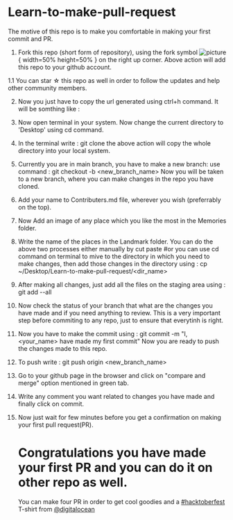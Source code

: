 # Learn-to-make-pull-request
The motive of this repo is to make you comfortable in making your first commit and PR.

1. Fork this repo (short form of repository), using the fork symbol ![picture](https://img.icons8.com/ios/2x/code-fork.png){ width=50% height=50% } on the right up corner.
    Above action will add this repo to your github account.
    
1.1 You can star ☆ this repo as well in order to follow the updates and help other community members.

2. Now you just have to copy the url generated using ctrl+h command.
   It will be somthing like : 
   
3. Now open terminal in your system.
   Now change the current directory to 'Desktop' using cd command.
   
4. In the terminal write :
    git clone 
    the above action will copy the whole directory into your local system.
    
5. Currently you are in main branch, you have to make a new branch:
    use command : git checkout -b <new_branch_name>
    Now you will be taken to a new branch, where you can make changes in the repo you have cloned.
    
6. Add your name to Contributers.md file, wherever you wish (preferrably on the top).

7. Now Add an image of any place which you like the most in the Memories folder.

8. Write the name of the places in the Landmark folder.
    You can do the above two processes either manually by cut paste #or
    you can use cd command on terminal to mive to the directory in which you need to make changes, then
    add those changes in the directory using : cp <path of file to copy> ~/Desktop/Learn-to-make-pull-request/<dir_name>
    
 9. After making all changes, just add all the files on the staging area using : 
    git add --all
    
 10. Now check the status of your branch that what are the changes you have made and if you need anything to review.
     This is a very important step before commiting to any repo, just to ensure that everytinh is right.
     
  11. Now you have to make the commit using :
      git commit -m "I, <your_name> have made my first commit"
      Now you are ready to push the changes made to this repo.
      
  12. To push write : git push origin <new_branch_name>
  
  13. Go to your github page in the browser and click on "compare and merge"  option mentioned in green tab.
  
  14. Write any comment you want related to changes you have made and finally click on commit.
  
  15. Now just wait for few minutes before you get a confirmation on making your first pull request(PR).
  
      # Congratulations you have made your first PR and you can do it on other repo as well.
        You can make four PR in order to get cool goodies and a [#hacktoberfest](https://hacktoberfest.digitalocean.com/) T-shirt from [@digitalocean](https://www.digitalocean.com/)
